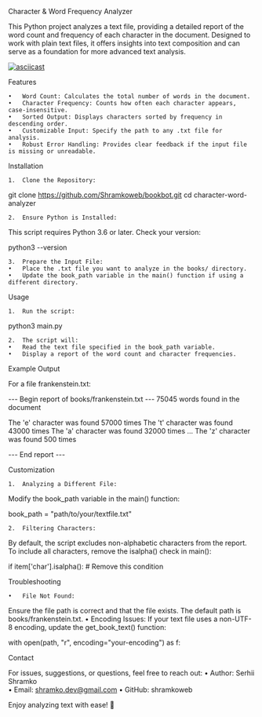 Character & Word Frequency Analyzer

This Python project analyzes a text file, providing a detailed report of the word count and frequency of each character
in the document. Designed to work with plain text files, it offers insights into text composition and can serve as a
foundation for more advanced text analysis.

[![asciicast](https://asciinema.org/a/Mf12iQsBgMs3KtShNDxeY2t4S.svg)](https://asciinema.org/a/TjcBPAFjy0bJzQLOGnfQ098tP)


Features

	•	Word Count: Calculates the total number of words in the document.
	•	Character Frequency: Counts how often each character appears, case-insensitive.
	•	Sorted Output: Displays characters sorted by frequency in descending order.
	•	Customizable Input: Specify the path to any .txt file for analysis.
	•	Robust Error Handling: Provides clear feedback if the input file is missing or unreadable.

Installation

	1.	Clone the Repository:

git clone https://github.com/Shramkoweb/bookbot.git
cd character-word-analyzer

	2.	Ensure Python is Installed:

This script requires Python 3.6 or later. Check your version:

python3 --version

	3.	Prepare the Input File:
	•	Place the .txt file you want to analyze in the books/ directory.
	•	Update the book_path variable in the main() function if using a different directory.

Usage

	1.	Run the script:

python3 main.py

	2.	The script will:
	•	Read the text file specified in the book_path variable.
	•	Display a report of the word count and character frequencies.

Example Output

For a file frankenstein.txt:

--- Begin report of books/frankenstein.txt ---
75045 words found in the document

The 'e' character was found 57000 times
The 't' character was found 43000 times
The 'a' character was found 32000 times
...
The 'z' character was found 500 times

--- End report ---

Customization

	1.	Analyzing a Different File:

Modify the book_path variable in the main() function:

book_path = "path/to/your/textfile.txt"

	2.	Filtering Characters:

By default, the script excludes non-alphabetic characters from the report. To include all characters, remove the
isalpha() check in main():

if item['char'].isalpha():  # Remove this condition

Troubleshooting

	•	File Not Found:

Ensure the file path is correct and that the file exists. The default path is books/frankenstein.txt.
• Encoding Issues:
If your text file uses a non-UTF-8 encoding, update the get_book_text() function:

with open(path, "r", encoding="your-encoding") as f:

Contact

For issues, suggestions, or questions, feel free to reach out:
• Author: Serhii Shramko    
• Email: shramko.dev@gmail.com
• GitHub: shramkoweb

Enjoy analyzing text with ease! 🚀